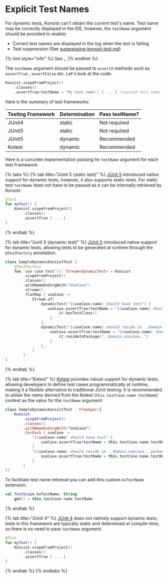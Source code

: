 # Explicit Test Names

For dynamic tests, Konsist can't obtain the current test's name. Test name may be correctly displayed in the IDE, however, the `testName` argument should be provided to enable:

* Correct test names are displayed in the log when the test is failing
* Test suppression (See [suppressing-konsist-test.md](../../writing-tests/suppressing-konsist-test.md "mention"))

{% hint style="info" %}
See [.](./ "mention").
{% endhint %}

The `testName` argument should be passed to `assertX` methods such as `assertTrue` , `assertFalse` etc. Let's look at the code:

```kotlin
Konsist.scopeFromProject()
    .classes()
    .assertTrue(testName = "My test name") { ... } //passed test name
```

Here is the summary of test frameworks:

| Testing Framework | Determination | Pass testName? |
| ----------------- | ------------- | -------------- |
| JUnit4            | static        | Not required   |
| JUnit5            | static        | Not required   |
| JUnit5            | dynamic       | Recommended    |
| Kotest            | dynamic       | Recommended    |

Here is a concrete implementation passing he `testName` argument for each test Framework:

{% tabs %}
{% tab title="JUnit 5 (static test)" %}
[JUnit 5](https://junit.org/junit5/) introduced native support for dynamic tests, however, it also supports static tests. For static test `testName` does not have to be passed as it can be internally retrieved by Konsist.

```kotlin
@Test
fun myTest() {
    Konsist.scopeFromProject()
        .classes()
        .assertTrue { ... }
}
```
{% endtab %}

{% tab title="Junit 5 (dynamic test)" %}
[JUnit 5](https://junit.org/junit5/) introduced native support for dynamic tests, allowing tests to be generated at runtime through the `@TestFactory` annotation.

```kotlin
class SampleDynamicKonsistTest {
    @TestFactory
    fun `use case test`(): Stream<DynamicTest> = Konsist
        .scopeFromProject()
        .classes()
        .withNameEndingWith("UseCase")
        .stream()
        .flatMap { useCase ->
            Stream.of(
                dynamicTest("${useCase.name} should have test") {
                   useCase.assertTrue(testName = "${useCase.name} should have test") {
                        it.hasTestClass()
                    }
                },
                dynamicTest("${useCase.name} should reside in ..domain.usecase.. package") {
                    useCase.assertTrue(testName = "${useCase.name} should reside in ..domain.usecase.. package") {
                        it.resideInPackage("..domain.usecase..")
                    }
                },
            )
        }
}
```
{% endtab %}

{% tab title="Kotest" %}
[Kotest](https://kotest.io/) provides robust support for dynamic tests, allowing developers to define test cases programmatically at runtime, making it a flexible alternative to traditional JUnit testing. It is recommended to utilize the name derived from the Kotest (`this.testCase.name.testName`) context as the value for the `testName` argument:

```kotlin
class SampleDynamicKonsistTest : FreeSpec({
    Konsist
        .scopeFromProject()
        .classes()
        .withNameEndingWith("UseCase")
        .forEach { useCase ->
            "${useCase.name} should have test" {
                useCase.assertTrue(testName = this.testCase.name.testName) { it.hasTestClass() }
            }
            "${useCase.name} should reside in ..domain.usecase.. package" {
                useCase.assertTrue(testName = this.testCase.name.testName) { it.resideInPackage("..domain.usecase..") }
            }
        }
})
```

To facilitate test name retrieval you can add this custom `koTestName` extension:

```kotlin
val TestScope.koTestName: String
    get() = this.testCase.name.testName
```
{% endtab %}

{% tab title="JUnit 4" %}
[JUnit 4](https://junit.org/junit4/) does not natively support dynamic tests; tests in this framework are typically static and determined at compile-time, so there is no need to pass `testName` argument.

```kotlin
@Test
fun myTest() {
    Konsist.scopeFromProject()
        .classes()
        .assertTrue { ... }
}
```
{% endtab %}
{% endtabs %}

